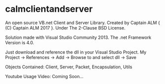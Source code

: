 # calmclientandserver

An open source VB.net Client and Server Library.
Created by Captain ALM { (C) Captain ALM 2017 }.
Under The 2-Clause BSD License.

Solution made with Visual Studio Community 2013.
The .net Framework Version is 4.0.

Just download and reference the dll in your Visual Studio Project.
My Project -> References -> Add -> Browse to and select dll -> Save

Objects Contained: Client, Server, Packet, Encapsulation, Utils

Youtube Usage Video:
Coming Soon...
